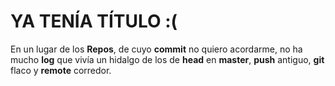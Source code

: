 # YA TENÍA TÍTULO :(

En un lugar de los **Repos**,
de cuyo **commit** no quiero acordarme,
no ha mucho **log** que vivía
un hidalgo de los de **head** en **master**,
**push** antiguo, 
**git** flaco y **remote** corredor.

